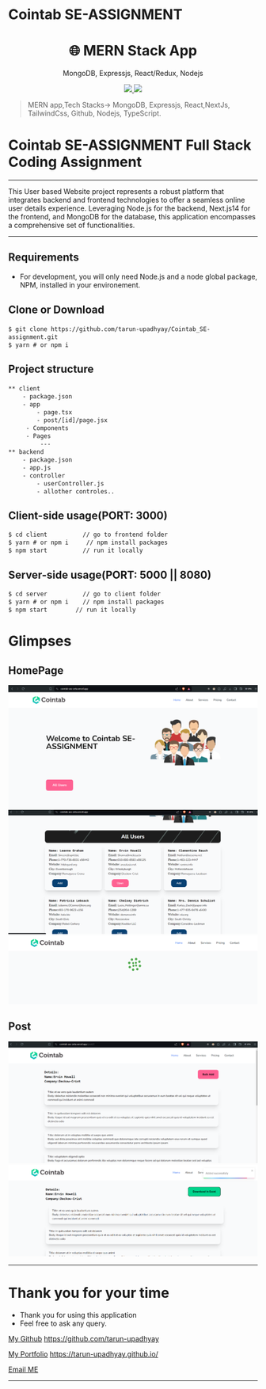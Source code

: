 # Cointab SE-ASSIGNMENT

<h1 align="center">
🌐 MERN Stack App
</h1>
<p align="center">
MongoDB, Expressjs, React/Redux, Nodejs
</p>

<p align="center">
   <a href="https://github.com/amazingandyyy/mern/blob/master/LICENSE">
      <img src="https://img.shields.io/badge/License-MIT-green.svg" />
   </a>
   <a href="https://circleci.com/gh/amazingandyyy/mern">
      <img src="https://circleci.com/gh/amazingandyyy/mern.svg?style=svg" />
   </a>
</p>

> MERN app,Tech Stacks-> MongoDB, Expressjs, React,NextJs, TailwindCss, Github, Nodejs, TypeScript.
# Cointab SE-ASSIGNMENT Full Stack Coding Assignment

---

This User based Website project represents a robust platform that integrates backend and frontend technologies to offer a seamless online user details experience. Leveraging Node.js for the backend, Next.js14 for the frontend, and MongoDB for the database, this application encompasses a comprehensive set of functionalities.

---

## Requirements

- For development, you will only need Node.js and a node global package, NPM, installed in your environement.

## Clone or Download

```terminal
$ git clone https://github.com/tarun-upadhyay/Cointab_SE-assignment.git
$ yarn # or npm i
```

## Project structure

```terminal
** client
    - package.json
    - app
        - page.tsx
        - post/[id]/page.jsx
     - Components
     - Pages
         ---
** backend
    - package.json
    - app.js
    - controller
        - userController.js
        - allother controles..

 ```
 ## Client-side usage(PORT: 3000)

```terminal
$ cd client          // go to frontend folder
$ yarn # or npm i     // npm install packages
$ npm start          // run it locally
```

## Server-side usage(PORT: 5000 || 8080)

```
$ cd server          // go to client folder
$ yarn # or npm i    // npm install packages
$ npm start        // run it locally
```       

# Glimpses

## HomePage
  ![alt text](./zImages/image.png)
  ![alt text](./zImages/image-1.png)
  ![alt text](./zImages/image-2.png)

## Post
 ![alt text](./zImages/image-3.png)
 ![alt text](./zImages/image-4.png)

 ---
# Thank you for your time 
-   Thank you for using this application
-   Feel free to ask any query.

[My Github](https://github.com/tarun-upadhyay)
https://github.com/tarun-upadhyay

[My Portfolio](https://tarun-upadhyay.github.io/)
https://tarun-upadhyay.github.io/

[Email ME](mailto:tarunu88@gmail.com)

---